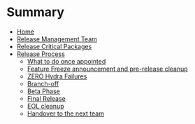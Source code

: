# Summary

- [Home](Home.md)
- [Release Management Team](Release-Management-Team.md)
- [Release Critical Packages](Release-Critical-Packages.md)
- [Release Process](Release-Process.md)
	- [What to do once appointed](Once-Appointed.md)
	- [Feature Freeze announcement and pre-release
cleanup](Feature-Freeze-Announcement.md)
	- [ZERO Hydra Failures](Zero-Hydra-Failures.md)
	- [Branch-off](Branch-Off.md)
	- [Beta Phase](Beta-Phase.md)
	- [Final Release](Final-Release.md)
	- [EOL cleanup](EOL-Cleanup.md)
	- [Handover to the next team](Handover.md)
